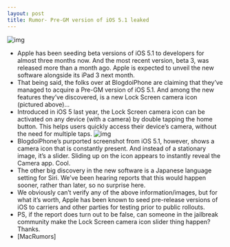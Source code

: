 ```yaml
---
layout: post
title: Rumor- Pre-GM version of iOS 5.1 leaked
---
```

![img](http://media.idownloadblog.com/wp-content/uploads/2012/02/ios51preview_21.jpg)
* Apple has been seeding beta versions of iOS 5.1 to developers for almost three months now. And the most recent version, beta 3, was released more than a month ago. Apple is expected to unveil the new software alongside its iPad 3 next month.
* That being said, the folks over at BlogdoiPhone are claiming that they’ve managed to acquire a Pre-GM version of iOS 5.1. And among the new features they’ve discovered, is a new Lock Screen camera icon (pictured above)…
* Introduced in iOS 5 last year, the Lock Screen camera icon can be activated on any device (with a camera) by double tapping the home button. This helps users quickly access their device’s camera, without the need for multiple taps.
![img](http://media.idownloadblog.com/wp-content/uploads/2012/02/ios51preview_1-e1329435744155.jpg)
* BlogdoiPhone’s purported screenshot from iOS 5.1, however, shows a camera icon that is constantly present. And instead of a stationary image, it’s a slider. Sliding up on the icon appears to instantly reveal the Camera app. Cool.
* The other big discovery in the new software is a Japanese language setting for Siri. We’ve been hearing reports that this would happen sooner, rather than later, so no surprise here.
* We obviously can’t verify any of the above information/images, but for what it’s worth, Apple has been known to seed pre-release versions of iOS to carriers and other parties for testing prior to public rollouts.
* PS, if the report does turn out to be false, can someone in the jailbreak community make the Lock Screen camera icon slider thing happen? Thanks.
* [MacRumors]

